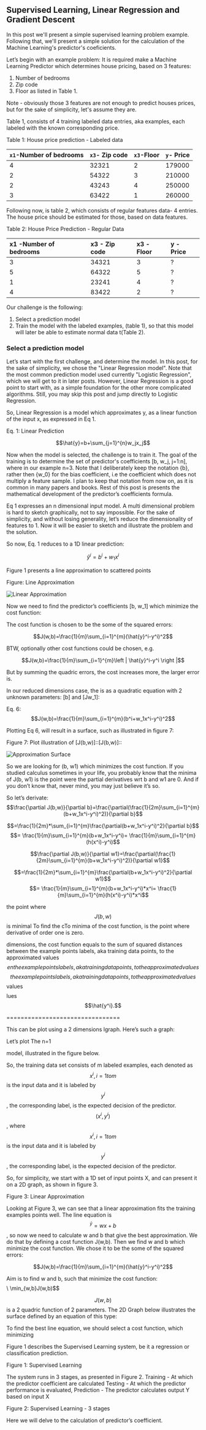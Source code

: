 ## Supervised Learning, Linear Regression and Gradient Descent


In this post we'll present a simple supervised learning problem example. Following that, we'll present a simple solution for the calculation of the Machine Learning's predictor's coeficients.


Let’s begin with an example problem: It is required make a Machine Learning Predictor which determines house pricing, based on 3 features:
1. Number of bedrooms
2. Zip code
3. Floor
as listed in Table 1. 

Note - obviously those 3 features are not enough to predict houses prices, but for the sake of simplicity, let's assume they are.

Table 1, consists of 4 training labeled data entries, aka examples, each labeled with the known corresponding price.



Table 1:  House price prediction - Labeled data


|`x1`-Number of bedrooms|`x3`- Zip code    |`x3`-Floor|`y`- Price|
|:----------------------|:------------------|:----------|:---------|
| 4                     |32321              | 2        | 179000   |
| 2                     |54322              | 3        | 210000   |
| 2                     |43243              | 4        | 250000   |
| 3                     |63422              | 1        | 260000   |



Following now, is table 2, which consists of regular features data- 4 entries. The house price should be estimated for those, based on data features.


Table 2: House Price Prediction - Regular Data

| x1 -Number of bedrooms| x3 - Zip code     | x3 -Floor| y - Price|
|:----------------------|:------------------|:---------|:---------|
| 3                     |34321              | 3        |  ?       |
| 5                     |64322              | 5        |  ?       |
| 1                     |23241              | 4        |  ?       |
| 4                     |83422              | 2        |  ?       |


Our challenge is the following:

1. Select a prediction model
2. Train the model with the labeled examples, (table 1), so that this model will later be able to estimate normal data t(Table 2).

### Select a prediction model
Let’s start with the first challenge, and determine the model. In this post, for the sake of simplicity, we chose the "Linear Regression model". Note that the most common prediction model used currently "Logistic Regression", which we will get to it in later posts. However, Linear Regression is a good point to start with, as a simple foundation for the other more complicated algorithms. Still, you may skip this post and jump directly to Logistic Regression.

So, Linear Regression is a model which approximates y, as a linear function of the input x, as expressed in Eq 1.

Eq. 1: Linear Prediction 

$$\hat{y}=b+\sum_{j=1}^{n}w_jx_j$$


Now when the model is selected, the challenge is to train it. The goal of the training is to determine the set of predictor's coefficients \[b, w_j, j=1:n\], where in our example n=3.
Note that I deliberately keep the notation {b}, rather then {w_0} for the bias coefficient, i.e the coefficient which does not multiply a feature sample. I plan to keep that notation from now on, as it is common in many papers and books.
Rest of this post is presents the mathematical development of the predictor’s coefficients formula.
















Eq 1 expresses  an n dimensional input model. A multi dimensional problem is hard to sketch graphically, not to say impossible. For the sake of simplicity, and without losing generality, let’s reduce the dimensionality of features to 1. Now it will be easier to sketch and illustrate the problem and the solution.


So now, Eq. 1 reduces to a 1D linear prediction:

$$ \hat{y}^i ={ b^i}+w_1{x^i}$$

Figure 1 presents a line approximation to scattered points


Figure: Line Approximation 

![Linear Approximation](../assets/images/linearApproximation.jpg)



Now we need to find the predictor’s coefficients \[b, w_1\] which minimize the cost function:

The cost function is chosen to be the some of the squared errors:

$$J(w,b)=\frac{1}{m}\sum_{i=1}^{m}(\hat{y}^i-y^i)^2$$

BTW, optionally other cost functions could be chosen, e.g.

$$J(w,b)=\frac{1}{m}\sum_{i=1}^{m}\left | \hat{y}^i-y^i \right |$$

But by summing the quadric errors, the cost  increases more, the larger error is.


In  our reduced dimensions case, the is as a quadratic equation with 2 unknown parameters: \[b\] and \[Jw_1\]:

Eq. 6:
$$J(w,b)=\frac{1}{m}\sum_{i=1}^{m}(b^i+w_1x^i-y^i)^2$$


Plotting Eq 6, will result in a surface, such as  illustrated in figure 7:

Figure 7:  Plot illustration of  \[J(b,w)\]::\[J(b,w)\]::

![Approximation Surface](../assets/images/approximationSurface.jpg)



So we are looking for (b, w1) which minimizes the cost function. If you studied calculus sometimes in your life, you probably know that the minima of J(b, w1) is the point were the partial derivatives  wrt b and w1 are 0. And if you don’t know that, never mind, you may just believe it’s so.









So let’s derivate:
$$\frac{\partial J(b,w)}{\partial  b}=\frac{\partial(\frac{1}{2m}\sum_{i=1}^{m}(b+w_1x^i-y^i)^2)}{\partial  b}$$

$$=\frac{1}{2m}*\sum_{i=1}^{m}\frac{\partial(b+w_1x^i-y^i)^2}{\partial  b}$$
$$= \frac{1}{m}\sum_{i=1}^{m}(b+w_1x^i-y^i)= \frac{1}{m}\sum_{i=1}^{m}(h(x^i)-y^i)$$


$$\frac{\partial J(b,w)}{\partial  w1}=\frac{\partial(\frac{1}{2m}\sum_{i=1}^{m}(b+w_1x^i-y^i)^2)}{\partial  w1}$$

$$=\frac{1}{2m}*\sum_{i=1}^{m}\frac{\partial(b+w_1x^i-y^i)^2}{\partial  w1}$$
$$= \frac{1}{m}\sum_{i=1}^{m}(b+w_1x^i-y^i)*x^i= \frac{1}{m}\sum_{i=1}^{m}(h(x^i)-y^i)*x^i$$







the point where $$J(b,w)$$ is minimal
To find the cTo minima of the cost function, is the point where derivative of order one is zero. 



dimensions, the cost function equals to the sum of squared distances between the example points labels, aka training data points, to the approximated values  $$en the example points labels, aka training data points, to the approximated values  $$$$ the example points labels, aka training data points, to the approximated values  $$values  $$$$lues  $$\hat{y^i}.$$

================================

This can be plot using a 2 dimensions lgraph. Here’s such a graph:


Let’s plot 
 The n=1



 model, illustrated in the figure below.




So, the training data set consists of m labeled examples, each denoted as $$x^{i}, i=1 to m$$ is the input data and it is labeled by $$y^{i} $$, the corresponding label, is the expected decision of the predictor.$$(x^{i}, y^{i})$$, where $$x^{i}, i=1 to m$$ is the input data and it is labeled by $$y^{i} $$, the corresponding label, is the expected decision of the predictor.

So, for simplicity, we start with a 1D set of input points X, and can present it on a 2D graph, as shown in figure 3.

Figure 3: Linear Approximation







Looking at Figure 3, we can see that a linear approximation fits the training examples points well.
The line equation is $$^{\hat{y}}=wx+b$$, so now we need to calculate w and b that give the best approximation. We do that by defining a cost function J(w,b). Then we find w and b which minimize the cost function.
 We chose it to be the some of the squared errors:

$$J(w,b)=\frac{1}{m}\sum_{i=1}^{m}(\hat{y}^i-y^i)^2$$

Aim is to find w and b, such that minimize the cost function:
$$$$\\ \min_{w,b}J(w,b)$$

$$J(w,b)$$ is a 2 quadric function of 2 parameters. The 2D Graph below illustrates the surface defined by an equation of this type:





To find the best line equation, we should select a cost function, which minimizing 





Figure 1 describes the  Supervised Learning system, be it a regression or classification prediction.


Figure 1: Supervised Learning





The system runs in 3 stages, as presented in Figure 2.
Training - At which the predictor coefficient are calculated
Testing - At which the predictor performance is evaluated,
Prediction - The predictor calculates output Y based on input X

Figure 2: Supervised Learning - 3 stages




Here we will delve to the calculation of predictor’s coefficient.






